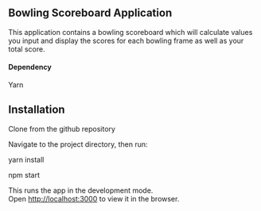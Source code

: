 ## Bowling Scoreboard Application

This application contains a bowling scoreboard which will calculate values you input and display the scores for each bowling frame as well as your total score.

#### Dependency
Yarn

## Installation


Clone from the github repository

Navigate to the project directory, then run:

yarn install

npm start

This runs the app in the development mode.<br>
Open [http://localhost:3000](http://localhost:3000) to view it in the browser.
